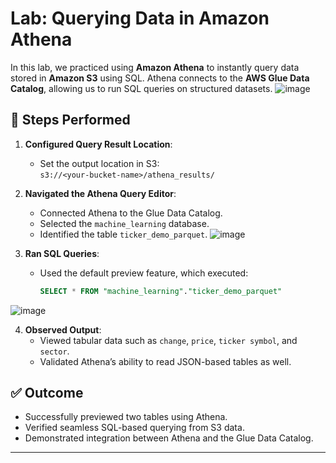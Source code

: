 # Lab: Querying Data in Amazon Athena

In this lab, we practiced using **Amazon Athena** to instantly query data stored in **Amazon S3** using SQL. Athena connects to the **AWS Glue Data Catalog**, allowing us to run SQL queries on structured datasets.
![image](https://github.com/user-attachments/assets/3225cd7b-3904-4bc4-a685-3e6e162ce6b4)

## 🔧 Steps Performed

1. **Configured Query Result Location**:
   - Set the output location in S3:  
     `s3://<your-bucket-name>/athena_results/`

2. **Navigated the Athena Query Editor**:
   - Connected Athena to the Glue Data Catalog.
   - Selected the `machine_learning` database.
   - Identified the table `ticker_demo_parquet`.
![image](https://github.com/user-attachments/assets/78810e91-f728-4054-901a-3182d8bbbb19)

3. **Ran SQL Queries**:
   - Used the default preview feature, which executed:  
     ```sql
     SELECT * FROM "machine_learning"."ticker_demo_parquet"
     ```
![image](https://github.com/user-attachments/assets/a4561845-c126-494f-9517-852e59baa85b)

4. **Observed Output**:
   - Viewed tabular data such as `change`, `price`, `ticker symbol`, and `sector`.
   - Validated Athena’s ability to read JSON-based tables as well.

## ✅ Outcome

- Successfully previewed two tables using Athena.
- Verified seamless SQL-based querying from S3 data.
- Demonstrated integration between Athena and the Glue Data Catalog.

---
